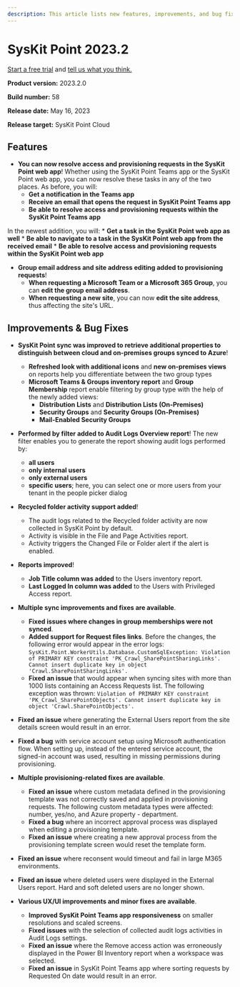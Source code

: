 ```yaml
---
description: This article lists new features, improvements, and bug fixes in SysKit Point version 2023.2.
--- 
```


# SysKit Point 2023.2

[Start a free trial](https://www.syskit.com/products/point/free-trial/) and [tell us what you think.](https://www.syskit.com/company/contact-us/)

**Product version:** 2023.2.0

**Build number:** 58

**Release date:** May 16, 2023

**Release target:** SysKit Point Cloud

## Features

* **You can now resolve access and provisioning requests in the SysKit Point web app**! Whether using the SysKit Point Teams app or the SysKit Point web app, you can now resolve these tasks in any of the two places. 
As before, you will:
    * **Get a notification in the Teams app**
    * **Receive an email that opens the request in SysKit Point Teams app** 
    * **Be able to resolve access and provisioning requests within the SysKit Point Teams app**
    
In the newest addition, you will:
    * **Get a task in the SysKit Point web app as well**
    * **Be able to navigate to a task in the SysKit Point web app from the received email**
    * **Be able to resolve access and provisioning requests within the SysKit Point web app**

* **Group email address and site address editing added to provisioning requests**!
    * **When requesting a Microsoft Team or a Microsoft 365 Group**, you can **edit the group email address**. 
    * **When requesting a new site**, you can now **edit the site address**, thus affecting the site's URL.

## Improvements & Bug Fixes

* **SysKit Point sync was improved to retrieve additional properties to distinguish between cloud and on-premises groups synced to Azure**! 
    * **Refreshed look with additional icons** and **new on-premises views** on reports help you differentiate between the two group types
    * **Microsoft Teams & Groups inventory report** and **Group Membership** report enable filtering by group type with the help of the newly added views:
        * **Distribution Lists** and **Distribution Lists (On-Premises)**
        * **Security Groups** and **Security Groups (On-Premises)**
        * **Mail-Enabled Security Groups**

* **Performed by filter added to Audit Logs Overview report**! The new filter enables you to generate the report showing audit logs performed by:
    * **all users**
    * **only internal users**
    * **only external users**
    * **specific users**; here, you can select one or more users from your tenant in the people picker dialog

* **Recycled folder activity support added**!
    * The audit logs related to the Recycled folder activity are now collected in SysKit Point by default.
    * Activity is visible in the File and Page Activities report.
    * Activity triggers the Changed File or Folder alert if the alert is enabled.

* **Reports improved**!
    * **Job Title column was added** to the Users inventory report.
    * **Last Logged In column was added** to the Users with Privileged Access report.

* **Multiple sync improvements and fixes are available**.
    * **Fixed issues where changes in group memberships were not synced**.
    * **Added support for Request files links**. Before the changes, the following error would appear in the error logs: `SysKit.Point.WorkerUtils.Database.CustomSqlException: Violation of PRIMARY KEY constraint 'PK_Crawl_SharePointSharingLinks'. Cannot insert duplicate key in object 'Crawl.SharePointSharingLinks'.`
    * **Fixed an issue** that would appear when syncing sites with more than 1000 lists containing an Access Requests list. The following exception was thrown: `Violation of PRIMARY KEY constraint 'PK_Crawl_SharePointObjects'. Cannot insert duplicate key in object 'Crawl.SharePointObjects'.`

* **Fixed an issue** where generating the External Users report from the site details screen would result in an error.

* **Fixed a bug** with service account setup using Microsoft authentication flow. When setting up, instead of the entered service account, the signed-in account was used, resulting in missing permissions during provisioning.  

* **Multiple provisioning-related fixes are available**.
    * **Fixed an issue** where custom metadata defined in the provisioning template was not correctly saved and applied in provisioning requests. The following custom metadata types were affected: number, yes/no, and Azure property - department.
    * **Fixed a bug** where an incorrect approval process was displayed when editing a provisioning template.
    * **Fixed an issue** where creating a new approval process from the provisioning template screen would reset the template form.

* **Fixed an issue** where reconsent would timeout and fail in large M365 environments.

* **Fixed an issue** where deleted users were displayed in the External Users report. Hard and soft deleted users are no longer shown.

* **Various UX/UI improvements and minor fixes are available**. 
    * **Improved SysKit Point Teams app responsiveness** on smaller resolutions and scaled screens.
    * **Fixed issues** with the selection of collected audit logs activities in Audit Logs settings.
    * **Fixed an issue** where the Remove access action was erroneously displayed in the Power BI Inventory report when a workspace was selected. 
    * **Fixed an issue** in SysKit Point Teams app where sorting requests by Requested On date would result in an error.